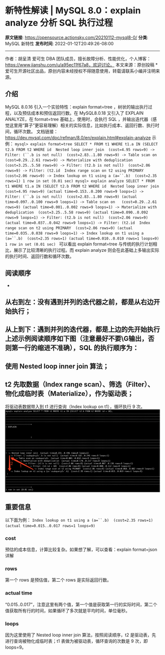 # 新特性解读 | MySQL 8.0：explain analyze 分析 SQL 执行过程

**原文链接**: https://opensource.actionsky.com/20210112-mysql8-0/
**分类**: MySQL 新特性
**发布时间**: 2022-01-12T20:49:26-08:00

---

作者：胡呈清
爱可生 DBA 团队成员，擅长故障分析、性能优化，个人博客：https://www.jianshu.com/u/a95ec11f67a8，欢迎讨论。
本文来源：原创投稿
*爱可生开源社区出品，原创内容未经授权不得随意使用，转载请联系小编并注明来源。
## 介绍
MySQL 8.0.16 引入一个实验特性：explain format=tree ，树状的输出执行过程，以及预估成本和预估返回行数。在 MySQL8.0.18 又引入了 EXPLAIN ANALYZE，在 format=tree 基础上，使用时，会执行 SQL ，并输出迭代器（感觉这里用“算子”更容易理解）相关的实际信息，比如执行成本、返回行数、执行时间，循环次数。
文档链接：https://dev.mysql.com/doc/refman/8.0/en/explain.html#explain-analyze
示例：
`mysql> explain format=tree SELECT * FROM t1 WHERE t1.a IN (SELECT t2.b FROM t2 WHERE id  Nested loop inner join  (cost=4.95 rows=9)
-> Filter: (``.b is not null)  (cost=2.83..1.80 rows=9)
-> Table scan on   (cost=0.29..2.61 rows=9)
-> Materialize with deduplication  (cost=3.25..5.58 rows=9)
-> Filter: (t2.b is not null)  (cost=2.06 rows=9)
-> Filter: (t2.id  Index range scan on t2 using PRIMARY  (cost=2.06 rows=9)
-> Index lookup on t1 using a (a=``.b)  (cost=2.35 rows=1)
1 row in set (0.01 sec)
mysql> explain analyze SELECT * FROM t1 WHERE t1.a IN (SELECT t2.b FROM t2 WHERE id  Nested loop inner join  (cost=4.95 rows=9) (actual time=0.153..0.200 rows=9 loops=1)
-> Filter: (``.b is not null)  (cost=2.83..1.80 rows=9) (actual time=0.097..0.100 rows=9 loops=1)
-> Table scan on   (cost=0.29..2.61 rows=9) (actual time=0.001..0.002 rows=9 loops=1)
-> Materialize with deduplication  (cost=3.25..5.58 rows=9) (actual time=0.090..0.092 rows=9 loops=1)
-> Filter: (t2.b is not null)  (cost=2.06 rows=9) (actual time=0.037..0.042 rows=9 loops=1)
-> Filter: (t2.id  Index range scan on t2 using PRIMARY  (cost=2.06 rows=9) (actual time=0.035..0.038 rows=9 loops=1)
-> Index lookup on t1 using a (a=``.b)  (cost=2.35 rows=1) (actual time=0.010..0.010 rows=1 loops=9)
1 row in set (0.01 sec)
`
可以看出 explain format=tree 与传统的执行计划相比，展示了比较清晰的执行过程。而 explain analyze 则会在此基础上多输出实际的执行时间、返回行数和循环次数。
## 阅读顺序
- 
从右到左：没有遇到并列的迭代器之前，都是从右边开始执行；
- 
从上到下：遇到并列的迭代器，都是上边的先开始执行
上述示例阅读顺序如下图（注意最好不要\G输出，否则第一行的缩进不准确），SQL 的执行顺序为：
- 
使用 Nested loop inner join 算法；
- 
t2 先取数据（Index range scan）、筛选（Filter）、物化成临时表（Materialize），作为驱动表；
- 
将驱动表数据带入到 t1 进行查询（Index lookup on t1），循环执行 9 次。
![Image](.img/282661df.png)
## 重要信息
以下面为例：
`Index lookup on t1 using a (a=``.b)  (cost=2.35 rows=1) (actual time=0.015..0.017 rows=1 loops=9)
`
### cost
预估的成本信息，计算比较复杂。如果想了解，可以查看：explain format=json 详解
### rows
第一个 rows 是预估值，第二个 rows 是实际返回行数。
### actual time
“0.015..0.017”，注意这里有两个值，第一个值是获取第一行的实际时间，第二个值获取所有行的时间，如果循环了多次就是平均时间，单位毫秒。
### loops
因为这里使用了 Nested loop inner join 算法，按照阅读顺序，t2 是驱动表，先进行查询被物化成临时表；t1 表做为被驱动表，循环查询的次数是 9 次，即 loops=9。